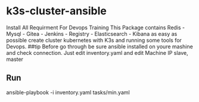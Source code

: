 # k3s-cluster-ansible
Install All Requirment For Devops Training 
This Package contains Redis - Mysql - Gitea - Jenkins - Registry - Elasticsearch - Kibana
as easy as possible create cluster kubernetes with K3s and running some tools for Devops.
##tip
Before go through be sure ansible installed on youre mashine and check connection.
Just edit inventory.yaml and edit Machine IP slave, master
## Run
ansible-playbook -i inventory.yaml tasks/min.yaml
